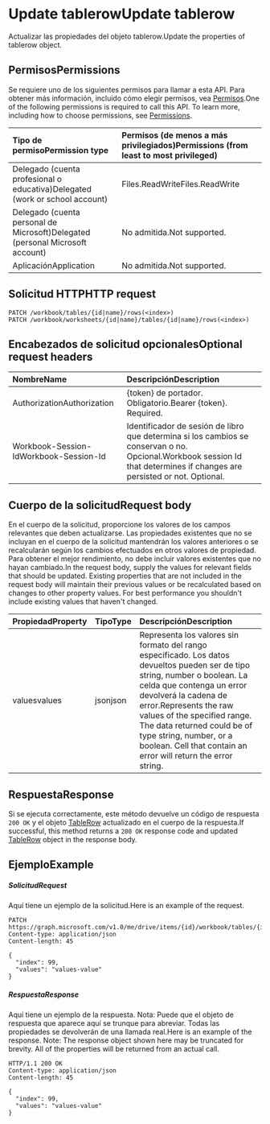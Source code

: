 # <a name="update-tablerow"></a><span data-ttu-id="04bd7-101">Update tablerow</span><span class="sxs-lookup"><span data-stu-id="04bd7-101">Update tablerow</span></span>

<span data-ttu-id="04bd7-102">Actualizar las propiedades del objeto tablerow.</span><span class="sxs-lookup"><span data-stu-id="04bd7-102">Update the properties of tablerow object.</span></span>
## <a name="permissions"></a><span data-ttu-id="04bd7-103">Permisos</span><span class="sxs-lookup"><span data-stu-id="04bd7-103">Permissions</span></span>
<span data-ttu-id="04bd7-p101">Se requiere uno de los siguientes permisos para llamar a esta API. Para obtener más información, incluido cómo elegir permisos, vea [Permisos](../../../concepts/permissions_reference.md).</span><span class="sxs-lookup"><span data-stu-id="04bd7-p101">One of the following permissions is required to call this API. To learn more, including how to choose permissions, see [Permissions](../../../concepts/permissions_reference.md).</span></span>

|<span data-ttu-id="04bd7-106">Tipo de permiso</span><span class="sxs-lookup"><span data-stu-id="04bd7-106">Permission type</span></span>      | <span data-ttu-id="04bd7-107">Permisos (de menos a más privilegiados)</span><span class="sxs-lookup"><span data-stu-id="04bd7-107">Permissions (from least to most privileged)</span></span>              |
|:--------------------|:---------------------------------------------------------|
|<span data-ttu-id="04bd7-108">Delegado (cuenta profesional o educativa)</span><span class="sxs-lookup"><span data-stu-id="04bd7-108">Delegated (work or school account)</span></span> | <span data-ttu-id="04bd7-109">Files.ReadWrite</span><span class="sxs-lookup"><span data-stu-id="04bd7-109">Files.ReadWrite</span></span>    |
|<span data-ttu-id="04bd7-110">Delegado (cuenta personal de Microsoft)</span><span class="sxs-lookup"><span data-stu-id="04bd7-110">Delegated (personal Microsoft account)</span></span> | <span data-ttu-id="04bd7-111">No admitida.</span><span class="sxs-lookup"><span data-stu-id="04bd7-111">Not supported.</span></span>    |
|<span data-ttu-id="04bd7-112">Aplicación</span><span class="sxs-lookup"><span data-stu-id="04bd7-112">Application</span></span> | <span data-ttu-id="04bd7-113">No admitida.</span><span class="sxs-lookup"><span data-stu-id="04bd7-113">Not supported.</span></span> |

## <a name="http-request"></a><span data-ttu-id="04bd7-114">Solicitud HTTP</span><span class="sxs-lookup"><span data-stu-id="04bd7-114">HTTP request</span></span>
<!-- { "blockType": "ignored" } -->
```http
PATCH /workbook/tables/{id|name}/rows(<index>)
PATCH /workbook/worksheets/{id|name}/tables/{id|name}/rows(<index>)
```
## <a name="optional-request-headers"></a><span data-ttu-id="04bd7-115">Encabezados de solicitud opcionales</span><span class="sxs-lookup"><span data-stu-id="04bd7-115">Optional request headers</span></span>
| <span data-ttu-id="04bd7-116">Nombre</span><span class="sxs-lookup"><span data-stu-id="04bd7-116">Name</span></span>       | <span data-ttu-id="04bd7-117">Descripción</span><span class="sxs-lookup"><span data-stu-id="04bd7-117">Description</span></span>|
|:-----------|:-----------|
| <span data-ttu-id="04bd7-118">Authorization</span><span class="sxs-lookup"><span data-stu-id="04bd7-118">Authorization</span></span>  | <span data-ttu-id="04bd7-p102">{token} de portador. Obligatorio.</span><span class="sxs-lookup"><span data-stu-id="04bd7-p102">Bearer {token}. Required.</span></span> |
| <span data-ttu-id="04bd7-121">Workbook-Session-Id</span><span class="sxs-lookup"><span data-stu-id="04bd7-121">Workbook-Session-Id</span></span>  | <span data-ttu-id="04bd7-p103">Identificador de sesión de libro que determina si los cambios se conservan o no. Opcional.</span><span class="sxs-lookup"><span data-stu-id="04bd7-p103">Workbook session Id that determines if changes are persisted or not. Optional.</span></span>|

## <a name="request-body"></a><span data-ttu-id="04bd7-124">Cuerpo de la solicitud</span><span class="sxs-lookup"><span data-stu-id="04bd7-124">Request body</span></span>
<span data-ttu-id="04bd7-p104">En el cuerpo de la solicitud, proporcione los valores de los campos relevantes que deben actualizarse. Las propiedades existentes que no se incluyan en el cuerpo de la solicitud mantendrán los valores anteriores o se recalcularán según los cambios efectuados en otros valores de propiedad. Para obtener el mejor rendimiento, no debe incluir valores existentes que no hayan cambiado.</span><span class="sxs-lookup"><span data-stu-id="04bd7-p104">In the request body, supply the values for relevant fields that should be updated. Existing properties that are not included in the request body will maintain their previous values or be recalculated based on changes to other property values. For best performance you shouldn't include existing values that haven't changed.</span></span>

| <span data-ttu-id="04bd7-128">Propiedad</span><span class="sxs-lookup"><span data-stu-id="04bd7-128">Property</span></span>     | <span data-ttu-id="04bd7-129">Tipo</span><span class="sxs-lookup"><span data-stu-id="04bd7-129">Type</span></span>   |<span data-ttu-id="04bd7-130">Descripción</span><span class="sxs-lookup"><span data-stu-id="04bd7-130">Description</span></span>|
|:---------------|:--------|:----------|
|<span data-ttu-id="04bd7-131">values</span><span class="sxs-lookup"><span data-stu-id="04bd7-131">values</span></span>|<span data-ttu-id="04bd7-132">json</span><span class="sxs-lookup"><span data-stu-id="04bd7-132">json</span></span>|<span data-ttu-id="04bd7-p105">Representa los valores sin formato del rango especificado. Los datos devueltos pueden ser de tipo string, number o boolean. La celda que contenga un error devolverá la cadena de error.</span><span class="sxs-lookup"><span data-stu-id="04bd7-p105">Represents the raw values of the specified range. The data returned could be of type string, number, or a boolean. Cell that contain an error will return the error string.</span></span>|

## <a name="response"></a><span data-ttu-id="04bd7-136">Respuesta</span><span class="sxs-lookup"><span data-stu-id="04bd7-136">Response</span></span>

<span data-ttu-id="04bd7-137">Si se ejecuta correctamente, este método devuelve un código de respuesta `200 OK` y el objeto [TableRow](../resources/tablerow.md) actualizado en el cuerpo de la respuesta.</span><span class="sxs-lookup"><span data-stu-id="04bd7-137">If successful, this method returns a `200 OK` response code and updated [TableRow](../resources/tablerow.md) object in the response body.</span></span>
## <a name="example"></a><span data-ttu-id="04bd7-138">Ejemplo</span><span class="sxs-lookup"><span data-stu-id="04bd7-138">Example</span></span>
##### <a name="request"></a><span data-ttu-id="04bd7-139">Solicitud</span><span class="sxs-lookup"><span data-stu-id="04bd7-139">Request</span></span>
<span data-ttu-id="04bd7-140">Aquí tiene un ejemplo de la solicitud.</span><span class="sxs-lookup"><span data-stu-id="04bd7-140">Here is an example of the request.</span></span>
<!-- {
  "blockType": "request",
  "name": "update_tablerow"
}-->
```http
PATCH https://graph.microsoft.com/v1.0/me/drive/items/{id}/workbook/tables/{id|name}/rows(<index>)
Content-type: application/json
Content-length: 45

{
  "index": 99,
  "values": "values-value"
}
```
##### <a name="response"></a><span data-ttu-id="04bd7-141">Respuesta</span><span class="sxs-lookup"><span data-stu-id="04bd7-141">Response</span></span>
<span data-ttu-id="04bd7-p106">Aquí tiene un ejemplo de la respuesta. Nota: Puede que el objeto de respuesta que aparece aquí se trunque para abreviar. Todas las propiedades se devolverán de una llamada real.</span><span class="sxs-lookup"><span data-stu-id="04bd7-p106">Here is an example of the response. Note: The response object shown here may be truncated for brevity. All of the properties will be returned from an actual call.</span></span>
<!-- {
  "blockType": "response",
  "truncated": true,
  "@odata.type": "microsoft.graph.tableRow"
} -->
```http
HTTP/1.1 200 OK
Content-type: application/json
Content-length: 45

{
  "index": 99,
  "values": "values-value"
}
```

<!-- uuid: 8fcb5dbc-d5aa-4681-8e31-b001d5168d79
2015-10-25 14:57:30 UTC -->
<!-- {
  "type": "#page.annotation",
  "description": "Update tablerow",
  "keywords": "",
  "section": "documentation",
  "tocPath": ""
}-->